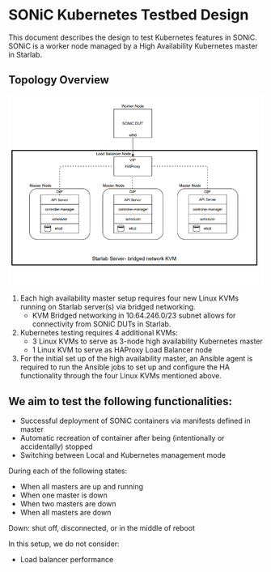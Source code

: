 # SONiC Kubernetes Testbed Design

This document describes the design to test Kubernetes features in SONiC. SONiC is a worker node managed by a High Availability Kubernetes master in Starlab.

## Topology Overview
![alt text](https://github.com/isabelmsft/k8s-ha-master/blob/master/k8s-testbed-diagram.PNG)

1. Each high availability master setup requires four new Linux KVMs running on Starlab server(s) via bridged networking.
    - KVM Bridged networking in 10.64.246.0/23 subnet allows for connectivity from SONiC DUTs in Starlab. 
2. Kubernetes testing requires 4 additional KVMs: 
    - 3 Linux KVMs to serve as 3-node high availability Kubernetes master
    - 1 Linux KVM to serve as HAProxy Load Balancer node
3. For the initial set up of the high availability master, an Ansible agent is required to run the Ansible jobs to set up and configure the HA functionality through the four Linux KVMs mentioned above. 

## We aim to test the following functionalities: 
- Successful deployment of SONiC containers via manifests defined in master
- Automatic recreation of container after being (intentionally or accidentally) stopped
- Switching between Local and Kubernetes management mode

During each of the following states:
- When all masters are up and running
- When one master is down
- When two masters are down
- When all masters are down

Down: shut off, disconnected, or in the middle of reboot

In this setup, we do not consider:
- Load balancer performance

